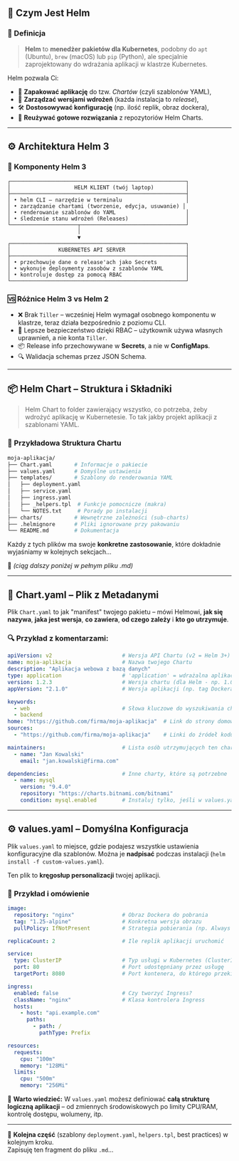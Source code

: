 
## 🎯 Czym Jest Helm

### 🧠 Definicja

> **Helm** to **menedżer pakietów dla Kubernetes**, podobny do `apt` (Ubuntu), `brew` (macOS) lub `pip` (Python), ale specjalnie zaprojektowany do wdrażania aplikacji w klastrze Kubernetes.

Helm pozwala Ci:

- 🧱 **Zapakować aplikację** do tzw. *Chartów* (czyli szablonów YAML),
- 🔁 **Zarządzać wersjami wdrożeń** (każda instalacja to *release*),
- 🛠️ **Dostosowywać konfigurację** (np. ilość replik, obraz dockera),
- 🔄 **Reużywać gotowe rozwiązania** z repozytoriów Helm Charts.

---

## ⚙️ Architektura Helm 3

### 🔧 Komponenty Helm 3

```
┌───────────────────────────────────────────────────────┐
│                    HELM KLIENT (twój laptop)          │
├───────────────────────────────────────────────────────┤
│ • helm CLI – narzędzie w terminalu                    │
│ • zarządzanie chartami (tworzenie, edycja, usuwanie) │
│ • renderowanie szablonów do YAML                      │
│ • śledzenie stanu wdrożeń (Releases)                  │
└─────────────────────┬─────────────────────────────────┘
                      │
                      ▼
┌───────────────────────────────────────────────────────┐
│               KUBERNETES API SERVER                   │
├───────────────────────────────────────────────────────┤
│ • przechowuje dane o release'ach jako Secrets         │
│ • wykonuje deploymenty zasobów z szablonów YAML       │
│ • kontroluje dostęp za pomocą RBAC                    │
└───────────────────────────────────────────────────────┘
```

### 🆚 Różnice Helm 3 vs Helm 2

- ❌ Brak `Tiller` – wcześniej Helm wymagał osobnego komponentu w klastrze, teraz działa bezpośrednio z poziomu CLI.
- 🔐 Lepsze bezpieczeństwo dzięki RBAC – użytkownik używa własnych uprawnień, a nie konta `Tiller`.
- 📦 Release info przechowywane w **Secrets**, a nie w **ConfigMaps**.
- 🔍 Walidacja schemas przez JSON Schema.

---

## 📦 Helm Chart – Struktura i Składniki

> Helm Chart to folder zawierający wszystko, co potrzeba, żeby wdrożyć aplikację w Kubernetesie. To tak jakby projekt aplikacji z szablonami YAML.

### 📁 Przykładowa Struktura Chartu

```bash
moja-aplikacja/
├── Chart.yaml       # Informacje o pakiecie
├── values.yaml      # Domyślne ustawienia
├── templates/       # Szablony do renderowania YAML
│   ├── deployment.yaml
│   ├── service.yaml
│   ├── ingress.yaml
│   ├── _helpers.tpl  # Funkcje pomocnicze (makra)
│   └── NOTES.txt     # Porady po instalacji
├── charts/          # Wewnętrzne zależności (sub-charts)
├── .helmignore      # Pliki ignorowane przy pakowaniu
└── README.md        # Dokumentacja
```

Każdy z tych plików ma swoje **konkretne zastosowanie**, które dokładnie wyjaśniamy w kolejnych sekcjach...

🔽 *(ciąg dalszy poniżej w pełnym pliku .md)*  


---

## 🧾 Chart.yaml – Plik z Metadanymi

Plik `Chart.yaml` to jak "manifest" twojego pakietu – mówi Helmowi, **jak się nazywa**, **jaka jest wersja**, **co zawiera**, **od czego zależy** i **kto go utrzymuje**.

### 🔍 Przykład z komentarzami:

```yaml
apiVersion: v2                      # Wersja API Chartu (v2 = Helm 3+)
name: moja-aplikacja                # Nazwa twojego Chartu
description: "Aplikacja webowa z bazą danych"
type: application                   # 'application' = wdrażalna aplikacja, 'library' = zbiór funkcji/templatek
version: 1.2.3                      # Wersja chartu (dla Helm - np. 1.0.0)
appVersion: "2.1.0"                 # Wersja aplikacji (np. tag Dockera, łączona z obrazem)

keywords:
  - web                             # Słowa kluczowe do wyszukiwania chartu
  - backend
home: "https://github.com/firma/moja-aplikacja"  # Link do strony domowej lub repozytorium
sources:
  - "https://github.com/firma/moja-aplikacja"    # Linki do źródeł kodu

maintainers:                        # Lista osób utrzymujących ten chart
  - name: "Jan Kowalski"
    email: "jan.kowalski@firma.com"

dependencies:                       # Inne charty, które są potrzebne
  - name: mysql
    version: "9.4.0"
    repository: "https://charts.bitnami.com/bitnami"
    condition: mysql.enabled        # Instaluj tylko, jeśli w values.yaml ustawiono `mysql.enabled: true`
```

---

## ⚙️ values.yaml – Domyślna Konfiguracja

Plik `values.yaml` to miejsce, gdzie podajesz wszystkie ustawienia konfiguracyjne dla szablonów. Można je **nadpisać** podczas instalacji (`helm install -f custom-values.yaml`).

Ten plik to **kręgosłup personalizacji** twojej aplikacji.

### 📌 Przykład i omówienie

```yaml
image:
  repository: "nginx"               # Obraz Dockera do pobrania
  tag: "1.25-alpine"                # Konkretna wersja obrazu
  pullPolicy: IfNotPresent          # Strategia pobierania (np. Always / Never / IfNotPresent)

replicaCount: 2                     # Ile replik aplikacji uruchomić

service:
  type: ClusterIP                   # Typ usługi w Kubernetes (ClusterIP, NodePort, LoadBalancer)
  port: 80                          # Port udostępniany przez usługę
  targetPort: 8080                  # Port kontenera, do którego przekierowujemy

ingress:
  enabled: false                    # Czy tworzyć Ingress?
  className: "nginx"                # Klasa kontrolera Ingress
  hosts:
    - host: "api.example.com"
      paths:
        - path: /
          pathType: Prefix

resources:
  requests:
    cpu: "100m"
    memory: "128Mi"
  limits:
    cpu: "500m"
    memory: "256Mi"
```

📌 **Warto wiedzieć:** W `values.yaml` możesz definiować **całą strukturę logiczną aplikacji** – od zmiennych środowiskowych po limity CPU/RAM, kontrolę dostępu, wolumeny, itp.

---

🔄 **Kolejna część** (szablony `deployment.yaml`, `helpers.tpl`, best practices) w kolejnym kroku.  
Zapisuję ten fragment do pliku `.md`…


